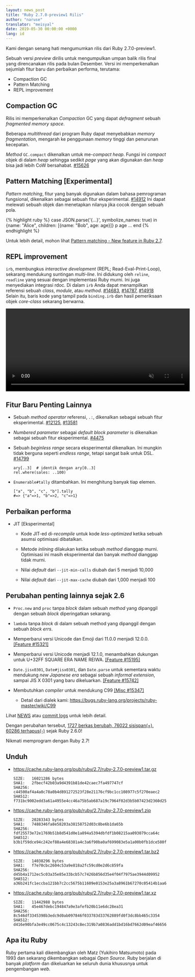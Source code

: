 ```yaml
---
layout: news_post
title: "Ruby 2.7.0-preview1 Rilis"
author: "naruse"
translator: "meisyal"
date: 2019-05-30 00:00:00 +0000
lang: id
---
```


Kami dengan senang hati mengumumkan rilis dari Ruby 2.7.0-preview1.

Sebuah versi *preview* dirilis untuk mengumpulkan umpan balik rilis final yang
direncanakan rilis pada bulan Desember. Versi ini memperkenalkan sejumlah
fitur baru dan perbaikan performa, terutama:

* Compaction GC
* Pattern Matching
* REPL improvement

## Compaction GC

Rilis ini memperkenalkan *Compaction* GC yang dapat *defragment* sebuah
*fragmented memory space*.

Beberapa *multithread* dari program Ruby dapat menyebabkan *memory fragmentation*,
mengarah ke penggunaan *memory* tinggi dan penurunan kecepatan.

*Method* `GC.compact` dikenalkan untuk me-*compact heap*. Fungsi ini *compact*
objek di dalam *heap* sehingga sedikit *page* yang akan digunakan dan *heap*
bisa jadi lebih CoW bersahabat. [#15626](https://bugs.ruby-lang.org/issues/15626)

## Pattern Matching [Experimental]

*Pattern matching*, fitur yang banyak digunakan dalam bahasa pemrograman
fungsional, dikenalkan sebagai sebuah fitur eksperimental. [#14912](https://bugs.ruby-lang.org/issues/14912)
Ini dapat melewati sebuah objek dan menetapkan nilanya jika cocok dengan sebuah
pola.

{% highlight ruby %}
case JSON.parse('{...}', symbolize_names: true)
in {name: "Alice", children: [{name: "Bob", age: age}]}
  p age
  ...
end
{% endhighlight %}

Untuk lebih detail, mohon lihat [Pattern matching - New feature in Ruby 2.7](https://speakerdeck.com/k_tsj/pattern-matching-new-feature-in-ruby-2-dot-7).

## REPL improvement

`irb`, membungkus *interactive development* (REPL; Read-Eval-Print-Loop),
sekarang mendukung suntingan *multi-line*. Ini didukung oleh `reline`,
`readline` yang sesuai dengan implementasi Ruby murni. Ini juga menyediakan
integrasi rdoc. Di dalam `irb` Anda dapat menampilkan referensi sebuah *class*,
*module*, atau *method*. [#14683](https://bugs.ruby-lang.org/issues/14683), [#14787](https://bugs.ruby-lang.org/issues/14787), [#14918](https://bugs.ruby-lang.org/issues/14918)
Selain itu, baris kode yang tampil pada `binding.irb` dan hasil pemeriksaan
objek *core-class* sekarang berwarna.

<video autoplay="autoplay" controls="controls" muted="muted" width="576" height="259">
  <source src="https://cache.ruby-lang.org/pub/media/irb_improved_with_key_take2.mp4" type="video/mp4">
</video>

## Fitur Baru Penting Lainnya

* Sebuah *method operator* referensi, <code>.:</code>, dikenalkan sebagai sebuah fitur eksperimental.  [#12125]( https://bugs.ruby-lang.org/issues/12125), [#13581]( https://bugs.ruby-lang.org/issues/13581)

* *Numbered parameter* sebagai *default block parameter* is dikenalkan sebagai sebuah fitur eksperimental.  [#4475](https://bugs.ruby-lang.org/issues/4475)

* Sebuah *beginless range* secara eksperimental dikenalkan. Ini mungkin tidak
  berguna seperti *endless range*, tetapi sangat baik untuk DSL. [#14799](https://bugs.ruby-lang.org/issues/14799)

      ary[..3]  # identik dengan ary[0..3]
      rel.where(sales: ..100)

* `Enumerable#tally` ditambahkan. Ini menghitung banyak tiap elemen.

      ["a", "b", "c", "b"].tally
      #=> {"a"=>1, "b"=>2, "c"=>1}

## Perbaikan performa

* JIT [Eksperimental]

  * Kode JIT-ed di-*recompile* untuk kode *less-optimized* ketika sebuah asumsi optimisasi dibatalkan.

  * Metode *inlining* dilakukan ketika sebuah *method* dianggap murni. Optimisasi ini masih eksperimental dan banyak *method* dianggap tidak murni.

  * Nilai *default* dari `--jit-min-calls` diubah dari 5 menjadi 10,000

  * Nilai *default* dari `--jit-max-cache` diubah dari 1,000 menjadi 100

## Perubahan penting lainnya sejak 2.6

* `Proc.new` and `proc` tanpa *block* dalam sebuah *method* yang dipanggil dengan sebuah *block* diperingatkan sekarang.

* `lambda` tanpa *block* di dalam sebuah method yang dipanggil dengan sebuah *block errs*.

* Memperbarui versi Unicode dan Emoji dari 11.0.0 menjadi 12.0.0.  [[Feature #15321]](https://bugs.ruby-lang.org/issues/15321)

* Memperbarui versi Unicode menjadi 12.1.0, menambahkan dukungan untuk U+32FF SQUARE ERA NAME REIWA.  [[Feature #15195]](https://bugs.ruby-lang.org/issues/15195)

* `Date.jisx0301`, `Date#jisx0301`, dan `Date.parse` untuk sementara waktu mendukung *new Japanese era* sebagai sebuah *informal extension*, sampai JIS X 0301 yang baru dikeluarkan.  [[Feature #15742]](https://bugs.ruby-lang.org/issues/15742)

* Membutuhkan *compiler* untuk mendukung C99 [[Misc #15347]](https://bugs.ruby-lang.org/issues/15347)
  * Detail dari dialek kami: <https://bugs.ruby-lang.org/projects/ruby-master/wiki/C99>

Lihat [NEWS](https://github.com/ruby/ruby/blob/v2_7_0_preview1/NEWS) atau
[commit logs](https://github.com/ruby/ruby/compare/v2_6_0...v2_7_0_preview1)
untuk lebih detail.

Dengan perubahan tersebut, [1727 berkas berubah, 76022 sisispan(+), 60286 terhapus(-)](https://github.com/ruby/ruby/compare/v2_6_0...v2_7_0_preview1)
sejak Ruby 2.6.0!

Nikmati memprogram dengan Ruby 2.7!

## Unduh

* <https://cache.ruby-lang.org/pub/ruby/2.7/ruby-2.7.0-preview1.tar.gz>

      SIZE:   16021286 bytes
      SHA1:   2fbecf42b03a9d4391b81de42caec7fa497747cf
      SHA256: c44500af4a4a0c78a0b4d891272523f28e21176cf9bc1cc108977c5f270eaec2
      SHA512: f731bc9002edd3a61a4955e4cc46a75b5ab687a19c7964f02d3b5b07423d2360d25d7be5df340e884ca9945e3954e68e5eb11b209b65b3a687c71a1abc24b91f

* <https://cache.ruby-lang.org/pub/ruby/2.7/ruby-2.7.0-preview1.zip>

      SIZE:   20283343 bytes
      SHA1:   7488346fa8e58203a38158752d03c8be6b1da65b
      SHA256: fdf25573e72e1769b51b8d541d0e1a894a5394dbfdf1b08215aa093079cca64c
      SHA512: b3b1f59dce94c242ef88a4e68381a4c3a6f90ba0af699083e5a1a00b0fb1dce580f057dad25571fe789ac9aa95aa6e9c071ebb330328dc822217ac9ea9fbeb3f

* <https://cache.ruby-lang.org/pub/ruby/2.7/ruby-2.7.0-preview1.tar.bz2>

      SIZE:   14038296 bytes
      SHA1:   f7e70cbc2604c53a9e818a2fc59cd0e2d6c859fa
      SHA256: d45b4a1712ec5c03a35e85e33bcb57c7426b856d35e4f04f7975ae3944d09952
      SHA512: a36b241fc1eccba121bb7c2cc5675b11609e0153e25a3a8961b67270c05414b1aa669ce5d4a5ebe4c6b2328ea2b8f8635fbba046b70de103320b3fdcb3d51248

* <https://cache.ruby-lang.org/pub/ruby/2.7/ruby-2.7.0-preview1.tar.xz>

      SIZE:   11442988 bytes
      SHA1:   45e467debc194847a9e3afefb20b11e6dc28ea31
      SHA256: 8c546df3345398b3edc9d0ab097846f033783d33762889fd0f3dc8bb465c3354
      SHA512: d416e90bfa3e49cc0675c4c13243c8ec319b7a0836add1bd16bd7662d09eaf46656d26e772ef3b097e10779896e643edd8a6e4f885147e3235257736adfdf3b5

## Apa itu Ruby

Ruby pertama kali dikembangkan oleh Matz (Yukihiro Matsumoto) pada 1993 dan
sekarang dikembangkan sebagai *Open Source*. Ruby berjalan di banyak *platform*
dan dikeluarkan ke seluruh dunia khususnya untuk pengembangan *web*.
